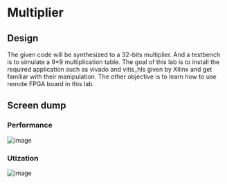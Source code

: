 # Multiplier

## Design
The given code will be synthesized to a 32-bits multiplier. And a testbench is to simulate a 9*9  multiplication table.
The goal of this lab is to install the required application such as vivado and vitis_hls given by Xilinx and get familiar with their manipulation. The other objective is to learn how to use remote FPGA board in this lab.

## Screen dump
### Performance 
![image](https://github.com/Hao-1014/hao_soclab/assets/137171680/b915bc45-47d7-4601-a4dc-e3a32dc95fb8)
### Utization
![image](https://github.com/Hao-1014/hao_soclab/assets/137171680/74598197-dde3-4173-a237-1160193f9393)

